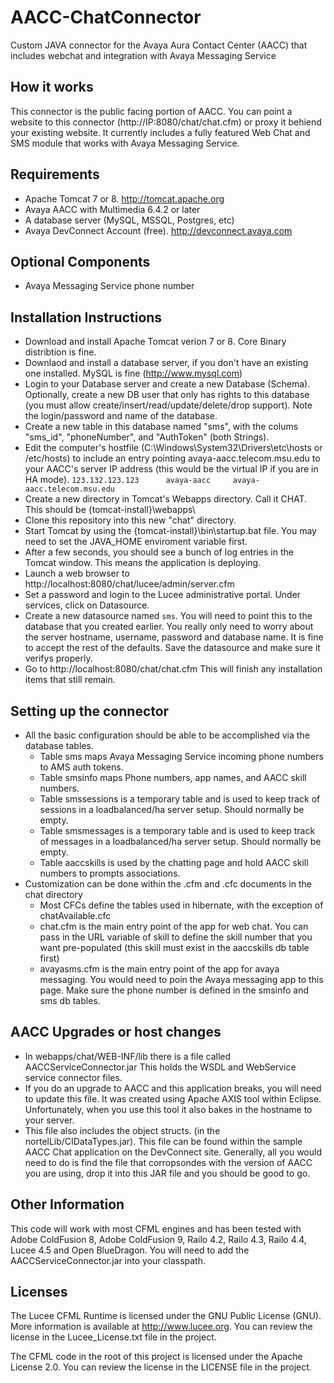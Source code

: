 # AACC-ChatConnector
Custom JAVA connector for the Avaya Aura Contact Center (AACC) that includes webchat and integration with Avaya Messaging Service

## How it works
This connector is the public facing portion of AACC.  You can point a website to this connector (http://IP:8080/chat/chat.cfm) or proxy it behiend your existing website.  It currently includes a fully featured Web Chat and SMS module that works with Avaya Messaging Service.

## Requirements
 - Apache Tomcat 7 or 8.  http://tomcat.apache.org
 - Avaya AACC with Multimedia 6.4.2 or later
 - A database server (MySQL, MSSQL, Postgres, etc)
 - Avaya DevConnect Account (free).  http://devconnect.avaya.com
 
## Optional Components
 - Avaya Messaging Service phone number

## Installation Instructions
 - Download and install Apache Tomcat verion 7 or 8.  Core Binary distribtion is fine.
 - Downlaod and install a database server, if you don't have an existing one installed.  MySQL is fine (http://www.mysql.com)
 - Login to your Database server and create a new Database (Schema).  Optionally, create a new DB user that only has rights to this database (you must allow create/insert/read/update/delete/drop support).  Note the login/password and name of the database.
 - Create a new table in this database named "sms", with the colums "sms_id", "phoneNumber", and "AuthToken" (both Strings).  
 - Edit the computer's hostfile (C:\Windows\System32\Drivers\etc\hosts or /etc/hosts) to include an entry pointing avaya-aacc.telecom.msu.edu to your AACC's server IP address (this would be the virtual IP if you are in HA mode).
     `123.132.123.123      avaya-aacc     avaya-aacc.telecom.msu.edu`
 - Create a new directory in Tomcat's Webapps directory.  Call it CHAT. This should be {tomcat-install}\webapps\
 - Clone this repository into this new "chat" directory.
 - Start Tomcat by using the {tomcat-install}\bin\startup.bat  file.  You may need to set the JAVA_HOME enviroment variable first.
 - After a few seconds, you should see a bunch of log entries in the Tomcat window.  This means the application is deploying.
 - Launch a web browser to http://localhost:8080/chat/lucee/admin/server.cfm
 - Set a password and login to the Lucee administrative portal.  Under services, click on Datasource.
 - Create a new datasource named `sms`.  You will need to point this to the database that you created earlier.  You really only need to worry about the server hostname, username, password and database name.  It is fine to accept the rest of the defaults.  Save the datasource and make sure it verifys properly.
 - Go to http://localhost:8080/chat/chat.cfm     This will finish any installation items that still remain.
 
## Setting up the connector
 - All the basic configuration should be able to be accomplished via the database tables.
   - Table sms maps Avaya Messaging Service incoming phone numbers to AMS auth tokens.
   - Table smsinfo maps Phone numbers, app names, and AACC skill numbers.  
   - Table smssessions is a temporary table and is used to keep track of sessions in a loadbalanced/ha server setup. Should normally be empty.
   - Table smsmessages is a temporary table and is used to keep track of messages in a loadbalanced/ha server setup. Should normally be empty.
   - Table aaccskills is used by the chatting page and hold AACC skill numbers to prompts associations.
 - Customization can be done within the .cfm and .cfc documents in the chat directory
   - Most CFCs define the tables used in hibernate, with the exception of chatAvailable.cfc
   - chat.cfm is the main entry point of the app for web chat.  You can pass in the URL variable of skill to define the skill number that you want pre-populated (this skill must exist in the aaccskills db table first)
   - avayasms.cfm is the main entry point of the app for avaya messaging.  You would need to poin the Avaya messaging app to this page.  Make sure the phone number is defined in the smsinfo and sms db tables.
   
## AACC Upgrades or host changes
 - In webapps/chat/WEB-INF/lib there is a file called AACCServiceConnector.jar   This holds the WSDL and WebService service connector files.
 - If you do an upgrade to AACC and this application breaks, you will need to update this file.  It was created using Apache AXIS tool within Eclipse.   Unfortunately, when you use this tool it also bakes in the hostname to your server.
 - This file also includes the object structs.  (in the nortelLib/CIDataTypes.jar).  This file can be found within the sample AACC Chat application on the DevConnect site.  Generally, all you would need to do is find the file that corropsondes with the version of AACC you are using, drop it into this JAR file and you should be good to go.

## Other Information
This code will work with most CFML engines and has been tested with Adobe ColdFusion 8, Adobe ColdFusion 9, Railo 4.2, Railo 4.3, Railo 4.4, Lucee 4.5 and Open BlueDragon.  You will need to add the AACCServiceConnector.jar into your classpath. 

## Licenses
The Lucee CFML Runtime is licensed under the GNU Public License (GNU).  More information is available at http://www.lucee.org.  You can review the license in the Lucee_License.txt file in the project.

The CFML code in the root of this project is licensed under the Apache License 2.0.  You can review the license in the LICENSE file in the project.

